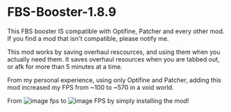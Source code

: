 # FBS-Booster-1.8.9

This FBS booster IS compatible with Optifine, Patcher and every other mod.
If you find a mod that isn't compatible, please notify me.

This mod works by saving overhaul rescources, and using them when you actually need them.
It saves overhaul resources when you are tabbed out, or afk for more than 5 minutes at a time.

From my personal experience, using only Optifine and Patcher, adding this mod increased my FPS from ~100 to ~570 in a void world.

From ![image](https://user-images.githubusercontent.com/100393544/155641926-c3afc033-b02d-4185-bb57-e56d300f115c.png) fps to ![image](https://user-images.githubusercontent.com/100393544/155641985-e60d0fb4-fbcd-465d-a4e1-be9abe2e3428.png) FPS by simply installing the mod!
